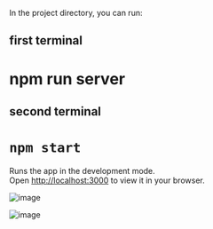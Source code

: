 
In the project directory, you can run:

## first terminal

# npm run server

## second terminal

# `npm start`

Runs the app in the development mode.\
Open [http://localhost:3000](http://localhost:3000) to view it in your browser.

![image](https://user-images.githubusercontent.com/42107725/187647582-9615603e-f95c-4b22-a328-b4f2404d30b5.png)

![image](https://user-images.githubusercontent.com/42107725/206269008-54c36454-fed0-42da-9354-81a4777aa297.png)
